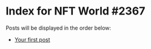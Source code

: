 # Index for NFT World #2367
Posts will be displayed in the order below:

- [Your first post](./001-first.md)

